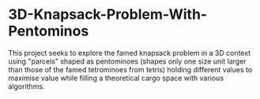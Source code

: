 # 3D-Knapsack-Problem-With-Pentominos
This project seeks to explore the famed knapsack problem in a 3D context using "parcels" shaped as pentominoes (shapes only one size unit larger than those of the famed tetrominoes from tetris) holding different values to maximise value while filling a theoretical cargo space with various algorithms.
